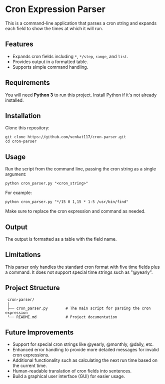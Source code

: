 # Cron Expression Parser

This is a command-line application that parses a cron string and expands each field to show the times at which it will run.

## Features
- Expands cron fields including `*`, `*/step`, `range`, and `list`.
- Provides output in a formatted table.
- Supports simple command handling.

## Requirements

You will need **Python 3** to run this project. Install Python if it's not already installed.

## Installation

Clone this repository:

    git clone https://github.com/venkat117/cron-parser.git
    cd cron-parser

## Usage
Run the script from the command line, passing the cron string as a single argument:
    
    python cron_parser.py "<cron_string>"
For example:
    
    python cron_parser.py "*/15 0 1,15 * 1-5 /usr/bin/find"
Make sure to replace the cron expression and command as needed.


## Output

 The output is formatted as a table with the field name.

## Limitations

 This parser only handles the standard cron format with five time fields plus a command. It does not support special time strings such as "@yearly".

## Project Structure

     cron-parser/
     │
     ├── cron_parser.py        # The main script for parsing the cron expression
     └── README.md             # Project documentation

## Future Improvements

- Support for special cron strings like @yearly, @monthly, @daily, etc.
- Enhanced error handling to provide more detailed messages for invalid cron expressions.
- Additional functionality such as calculating the next run time based on the current time.
- Human-readable translation of cron fields into sentences.
- Build a graphical user interface (GUI) for easier usage.


